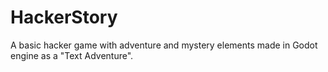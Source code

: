 # HackerStory
A basic hacker game with adventure and mystery elements made in Godot engine as a "Text Adventure".
